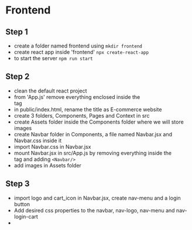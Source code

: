 # Frontend
## Step 1
- create a folder named frontend using
`mkdir frontend`
- create react app inside 'frontend'
`npx create-react-app`
- to start the server
`npm run start`

## Step 2
- clean the default react project
- from 'App.js' remove everything enclosed inside the <div> tag
- in public/index.html, rename the title as E-commerce website
- create 3 folders, Components, Pages and Context in src
- create Assets folder inside the Components folder where we will store images
- create Navbar folder in Components, a file named Navbar.jsx and Navbar.css inside it
- import Navbar.css in Navbar.jsx
- mount Navbar.jsx in src/App.js by removing everything inside the <div> tag and adding `<Navbar/>`
- add images in Assets folder 

## Step 3
- import logo and cart_icon in Navbar.jsx, create nav-menu and a login button
- Add desired css properties to the navbar, nav-logo, nav-menu and nav-login-cart
-